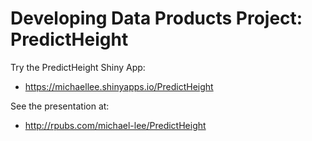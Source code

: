 Developing Data Products Project: PredictHeight
=======================================================================

Try the PredictHeight Shiny App:

- https://michaellee.shinyapps.io/PredictHeight

See the presentation at:

- http://rpubs.com/michael-lee/PredictHeight

